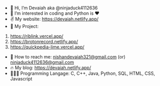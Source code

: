 - 👋 Hi, I’m Devaiah aka @ninjaduck4112636
- 🐸 I’m interested in coding and Python is :heart:
- ✌ My website: https://devaiah.netlify.app/
- 🦊 My Project: 
1. https://riblink.vercel.app/ 
2. https://brotonrecord.netlify.app/
3. https://quickpedia-lime.vercel.app/
- 🥝 How to reach me: nishandevaiah321@gmail.com (or) ninjaduck4112636@gmail.com
- 🔥 My blog: https://devaiah.netlify.app/
- 👨🏽‍💻 Programming Langage: C, C++, Java, Python, SQL, HTML, CSS, Javascript

<!---
ninjaduck4112636/ninjaduck4112636 is a ✨ special ✨ repository because its `README.md` (this file) appears on your GitHub profile.
You can click the Preview link to take a look at your changes.
--->
